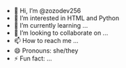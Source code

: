 - 👋 Hi, I’m @zozodev256
- 👀 I’m interested in HTML and Python
- 🌱 I’m currently learning ...
- 💞️ I’m looking to collaborate on ...
- 📫 How to reach me ...
- 😄 Pronouns: she/they
- ⚡ Fun fact: ...

<!---
zozodev256/zozodev256 is a ✨ special ✨ repository because its `README.md` (this file) appears on your GitHub profile.
You can click the Preview link to take a look at your changes.
--->
